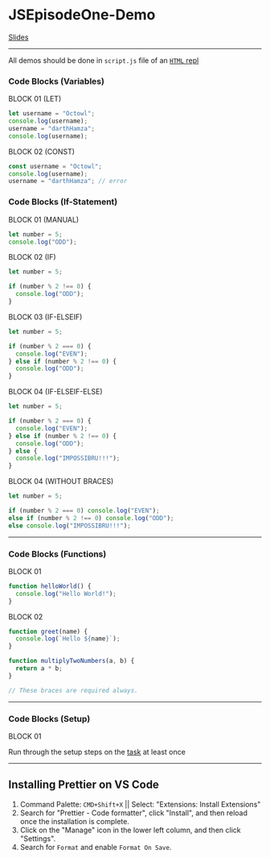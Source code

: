 # JSEpisodeOne-Demo

[Slides](https://docs.google.com/presentation/d/1P8MPXUktK_viz0AO2Vqu4WKPrCiWLh7CGbiKrTztLcU)

---

All demos should be done in `script.js` file of an [`HTML` repl](https://repl.it/languages/html)

### Code Blocks (Variables)

BLOCK 01 (LET)

```javascript
let username = "Octowl";
console.log(username);
username = "darthHamza";
console.log(username);
```

BLOCK 02 (CONST)

```javascript
const username = "Octowl";
console.log(username);
username = "darthHamza"; // error
```

### Code Blocks (If-Statement)

BLOCK 01 (MANUAL)

```javascript
let number = 5;
console.log("ODD");
```

BLOCK 02 (IF)

```javascript
let number = 5;

if (number % 2 !== 0) {
  console.log("ODD");
}
```

BLOCK 03 (IF-ELSEIF)

```javascript
let number = 5;

if (number % 2 === 0) {
  console.log("EVEN");
} else if (number % 2 !== 0) {
  console.log("ODD");
}
```

BLOCK 04 (IF-ELSEIF-ELSE)

```javascript
let number = 5;

if (number % 2 === 0) {
  console.log("EVEN");
} else if (number % 2 !== 0) {
  console.log("ODD");
} else {
  console.log("IMPOSSIBRU!!!");
}
```

BLOCK 04 (WITHOUT BRACES)

```javascript
let number = 5;

if (number % 2 === 0) console.log("EVEN");
else if (number % 2 !== 0) console.log("ODD");
else console.log("IMPOSSIBRU!!!");
```

---

### Code Blocks (Functions)

BLOCK 01

```javascript
function helloWorld() {
  console.log("Hello World!");
}
```

BLOCK 02

```javascript
function greet(name) {
  console.log(`Hello ${name}`);
}

function multiplyTwoNumbers(a, b) {
  return a * b;
}

// These braces are required always.
```

---

### Code Blocks (Setup)

BLOCK 01

Run through the setup steps on the [task](https://warehouse.joincoded.com/assignments/tasks/javascript/episode-1-basics/) at least once

---

## Installing Prettier on VS Code

1. Command Palette: `CMD+Shift+X` || Select: "Extensions: Install Extensions"
2. Search for "Prettier - Code formatter", click "Install", and then reload once the installation is complete.
3. Click on the "Manage" icon in the lower left column, and then click "Settings".
4. Search for `Format` and enable `Format On Save`.
